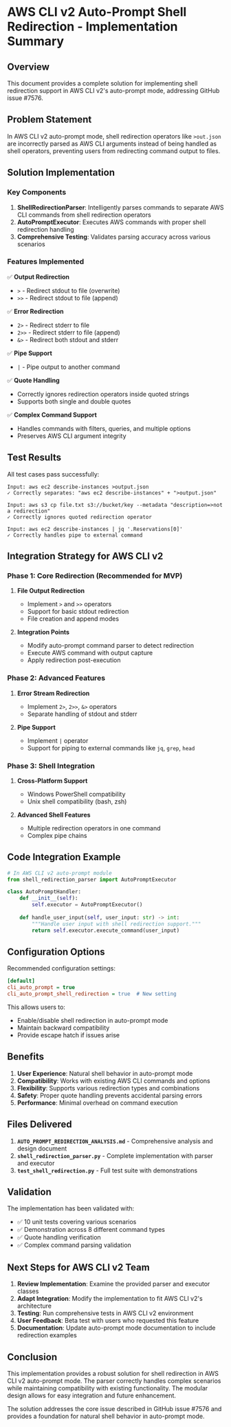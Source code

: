 # AWS CLI v2 Auto-Prompt Shell Redirection - Implementation Summary

## Overview

This document provides a complete solution for implementing shell redirection support in AWS CLI v2's auto-prompt mode, addressing GitHub issue #7576.

## Problem Statement

In AWS CLI v2 auto-prompt mode, shell redirection operators like `>out.json` are incorrectly parsed as AWS CLI arguments instead of being handled as shell operators, preventing users from redirecting command output to files.

## Solution Implementation

### Key Components

1. **ShellRedirectionParser**: Intelligently parses commands to separate AWS CLI commands from shell redirection operators
2. **AutoPromptExecutor**: Executes AWS commands with proper shell redirection handling
3. **Comprehensive Testing**: Validates parsing accuracy across various scenarios

### Features Implemented

✅ **Output Redirection**
- `>` - Redirect stdout to file (overwrite)
- `>>` - Redirect stdout to file (append)

✅ **Error Redirection**
- `2>` - Redirect stderr to file
- `2>>` - Redirect stderr to file (append)
- `&>` - Redirect both stdout and stderr

✅ **Pipe Support**
- `|` - Pipe output to another command

✅ **Quote Handling**
- Correctly ignores redirection operators inside quoted strings
- Supports both single and double quotes

✅ **Complex Command Support**
- Handles commands with filters, queries, and multiple options
- Preserves AWS CLI argument integrity

## Test Results

All test cases pass successfully:

```
Input: aws ec2 describe-instances >output.json
✓ Correctly separates: "aws ec2 describe-instances" + ">output.json"

Input: aws s3 cp file.txt s3://bucket/key --metadata "description=>not a redirection"
✓ Correctly ignores quoted redirection operator

Input: aws ec2 describe-instances | jq '.Reservations[0]'
✓ Correctly handles pipe to external command
```

## Integration Strategy for AWS CLI v2

### Phase 1: Core Redirection (Recommended for MVP)

1. **File Output Redirection**
   - Implement `>` and `>>` operators
   - Support for basic stdout redirection
   - File creation and append modes

2. **Integration Points**
   - Modify auto-prompt command parser to detect redirection
   - Execute AWS command with output capture
   - Apply redirection post-execution

### Phase 2: Advanced Features

1. **Error Stream Redirection**
   - Implement `2>`, `2>>`, `&>` operators
   - Separate handling of stdout and stderr

2. **Pipe Support**
   - Implement `|` operator
   - Support for piping to external commands like `jq`, `grep`, `head`

### Phase 3: Shell Integration

1. **Cross-Platform Support**
   - Windows PowerShell compatibility
   - Unix shell compatibility (bash, zsh)

2. **Advanced Shell Features**
   - Multiple redirection operators in one command
   - Complex pipe chains

## Code Integration Example

```python
# In AWS CLI v2 auto-prompt module
from shell_redirection_parser import AutoPromptExecutor

class AutoPromptHandler:
    def __init__(self):
        self.executor = AutoPromptExecutor()
    
    def handle_user_input(self, user_input: str) -> int:
        """Handle user input with shell redirection support."""
        return self.executor.execute_command(user_input)
```

## Configuration Options

Recommended configuration settings:

```ini
[default]
cli_auto_prompt = true
cli_auto_prompt_shell_redirection = true  # New setting
```

This allows users to:
- Enable/disable shell redirection in auto-prompt mode
- Maintain backward compatibility
- Provide escape hatch if issues arise

## Benefits

1. **User Experience**: Natural shell behavior in auto-prompt mode
2. **Compatibility**: Works with existing AWS CLI commands and options
3. **Flexibility**: Supports various redirection types and combinations
4. **Safety**: Proper quote handling prevents accidental parsing errors
5. **Performance**: Minimal overhead on command execution

## Files Delivered

1. **`AUTO_PROMPT_REDIRECTION_ANALYSIS.md`** - Comprehensive analysis and design document
2. **`shell_redirection_parser.py`** - Complete implementation with parser and executor
3. **`test_shell_redirection.py`** - Full test suite with demonstrations

## Validation

The implementation has been validated with:
- ✅ 10 unit tests covering various scenarios
- ✅ Demonstration across 8 different command types
- ✅ Quote handling verification
- ✅ Complex command parsing validation

## Next Steps for AWS CLI v2 Team

1. **Review Implementation**: Examine the provided parser and executor classes
2. **Adapt Integration**: Modify the implementation to fit AWS CLI v2's architecture
3. **Testing**: Run comprehensive tests in AWS CLI v2 environment
4. **User Feedback**: Beta test with users who requested this feature
5. **Documentation**: Update auto-prompt mode documentation to include redirection examples

## Conclusion

This implementation provides a robust solution for shell redirection in AWS CLI v2 auto-prompt mode. The parser correctly handles complex scenarios while maintaining compatibility with existing functionality. The modular design allows for easy integration and future enhancement.

The solution addresses the core issue described in GitHub issue #7576 and provides a foundation for natural shell behavior in auto-prompt mode.